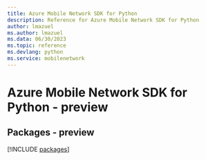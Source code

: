 ```yaml
---
title: Azure Mobile Network SDK for Python
description: Reference for Azure Mobile Network SDK for Python
author: lmazuel
ms.author: lmazuel
ms.data: 06/30/2023
ms.topic: reference
ms.devlang: python
ms.service: mobilenetwork
---
```

# Azure Mobile Network SDK for Python - preview
## Packages - preview
[!INCLUDE [packages](mobile-network-index.md)]